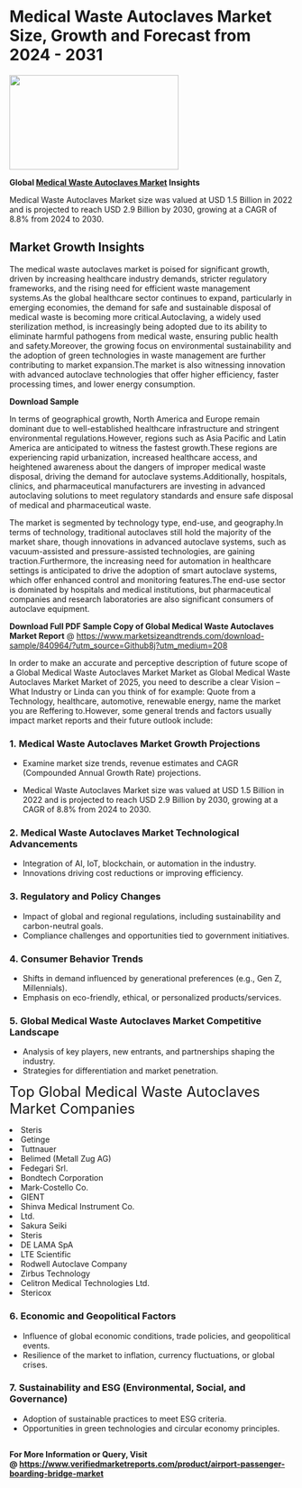 <H1>Medical Waste Autoclaves Market Size, Growth and Forecast from 2024 - 2031</H1><img class="aligncenter size-medium wp-image-584254" src="https://thirdeyenews.in/wp-content/uploads/2024/09/Global-Market-Research-300x168.jpeg" alt="" width="300" height="168" /><p><strong>Global&nbsp;<a href="https://www.marketsizeandtrends.com/download-sample/840964/?utm_source=Github8j?utm_medium=208">Medical Waste Autoclaves Market</a> Insights</strong></p><p>Medical Waste Autoclaves Market size was valued at USD 1.5 Billion in 2022 and is projected to reach USD 2.9 Billion by 2030, growing at a CAGR of 8.8% from 2024 to 2030.</p><p><h2>Market Growth Insights</h2> <p>The medical waste autoclaves market is poised for significant growth, driven by increasing healthcare industry demands, stricter regulatory frameworks, and the rising need for efficient waste management systems.As the global healthcare sector continues to expand, particularly in emerging economies, the demand for safe and sustainable disposal of medical waste is becoming more critical.Autoclaving, a widely used sterilization method, is increasingly being adopted due to its ability to eliminate harmful pathogens from medical waste, ensuring public health and safety.Moreover, the growing focus on environmental sustainability and the adoption of green technologies in waste management are further contributing to market expansion.The market is also witnessing innovation with advanced autoclave technologies that offer higher efficiency, faster processing times, and lower energy consumption.</p> <p><strong>Download Sample</strong></p> <p>In terms of geographical growth, North America and Europe remain dominant due to well-established healthcare infrastructure and stringent environmental regulations.However, regions such as Asia Pacific and Latin America are anticipated to witness the fastest growth.These regions are experiencing rapid urbanization, increased healthcare access, and heightened awareness about the dangers of improper medical waste disposal, driving the demand for autoclave systems.Additionally, hospitals, clinics, and pharmaceutical manufacturers are investing in advanced autoclaving solutions to meet regulatory standards and ensure safe disposal of medical and pharmaceutical waste.</p> <p>The market is segmented by technology type, end-use, and geography.In terms of technology, traditional autoclaves still hold the majority of the market share, though innovations in advanced autoclave systems, such as vacuum-assisted and pressure-assisted technologies, are gaining traction.Furthermore, the increasing need for automation in healthcare settings is anticipated to drive the adoption of smart autoclave systems, which offer enhanced control and monitoring features.The end-use sector is dominated by hospitals and medical institutions, but pharmaceutical companies and research laboratories are also significant consumers of autoclave equipment.</p> <p><span class=""><strong>Download Full PDF Sample Copy of Global Medical Waste Autoclaves Market Report</strong> @ <a href="https://www.marketsizeandtrends.com/download-sample/840964/?utm_source=Github8j?utm_medium=208" target="_blank">https://www.marketsizeandtrends.com/download-sample/840964/?utm_source=Github8j?utm_medium=208</a></span></p><p>In order to make an accurate and perceptive description of future scope of a Global&nbsp;Medical Waste Autoclaves Market Market as Global&nbsp;Medical Waste Autoclaves Market Market of 2025, you need to describe a clear Vision &ndash; What Industry or Linda can you think of for example: Quote from a Technology, healthcare, automotive, renewable energy, name the market you are Reffering to.However, some general trends and factors usually impact market reports and their future outlook include:</p><h3>1.&nbsp;<strong>Medical Waste Autoclaves Market Growth Projections</strong></h3><ul><li>Examine market size trends, revenue estimates and CAGR (Compounded Annual Growth Rate) projections.</li><li><p>Medical Waste Autoclaves Market size was valued at USD 1.5 Billion in 2022 and is projected to reach USD 2.9 Billion by 2030, growing at a CAGR of 8.8% from 2024 to 2030.</p></li></ul><h3>2.&nbsp;<strong>Medical Waste Autoclaves Market Technological Advancements</strong></h3><ul><li>Integration of AI, IoT, blockchain, or automation in the industry.</li><li>Innovations driving cost reductions or improving efficiency.</li></ul><h3>3.&nbsp;<strong>Regulatory and Policy Changes</strong></h3><ul><li>Impact of global and regional regulations, including sustainability and carbon-neutral goals.</li><li>Compliance challenges and opportunities tied to government initiatives.</li></ul><h3>4.&nbsp;<strong>Consumer Behavior Trends</strong></h3><ul><li>Shifts in demand influenced by generational preferences (e.g., Gen Z, Millennials).</li><li>Emphasis on eco-friendly, ethical, or personalized products/services.</li></ul><h3>5.&nbsp;<strong>Global Medical Waste Autoclaves Market Competitive Landscape</strong></h3><ul><li>Analysis of key players, new entrants, and partnerships shaping the industry.</li><li>Strategies for differentiation and market penetration.</li></ul><p data-pm-slice="1 1 []"><span style="color: inherit; font-family: inherit; font-size: 25px;">Top Global Medical Waste Autoclaves Market Companies</span></p><div class="" data-test-id=""><p><li>Steris</li><li> Getinge</li><li> Tuttnauer</li><li> Belimed (Metall Zug AG)</li><li> Fedegari Srl.</li><li> Bondtech Corporation</li><li> Mark-Costello Co.</li><li> GIENT</li><li> Shinva Medical Instrument Co.</li><li> Ltd.</li><li> Sakura Seiki</li><li> Steris</li><li> DE LAMA SpA</li><li> LTE Scientific</li><li> Rodwell Autoclave Company</li><li> Zirbus Technology</li><li> Celitron Medical Technologies Ltd.</li><li> Stericox</li></p></div><h3>6.&nbsp;<strong>Economic and Geopolitical Factors</strong></h3><ul><li>Influence of global economic conditions, trade policies, and geopolitical events.</li><li>Resilience of the market to inflation, currency fluctuations, or global crises.</li></ul><h3>7.&nbsp;<strong>Sustainability and ESG (Environmental, Social, and Governance)</strong></h3><ul><li>Adoption of sustainable practices to meet ESG criteria.</li><li>Opportunities in green technologies and circular economy principles.</li></ul><h2><strong style="font-size: 14px;">For More Information or Query, Visit @&nbsp;</strong><a style="background-color: #ffffff; font-size: 14px;" href="https://www.marketsizeandtrends.com/report/medical-waste-autoclaves-market/" target="_blank">https://www.verifiedmarketreports.com/product/airport-passenger-boarding-bridge-market</a></h2>